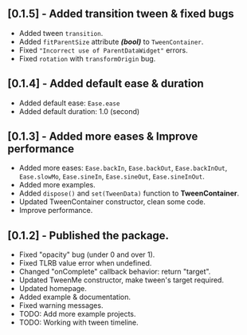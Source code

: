 ## [0.1.5] - Added transition tween & fixed bugs

* Added tween `transition`.
* Added `fitParentSize` attribute ***(bool)*** to `TweenContainer`.
* Fixed `"Incorrect use of ParentDataWidget"` errors.
* Fixed `rotation` with `transformOrigin` bug.

## [0.1.4] - Added default ease & duration 

* Added default ease: `Ease.ease`
* Added default duration: 1.0 (second)

## [0.1.3] - Added more eases & Improve performance

* Added more eases: `Ease.backIn`, `Ease.backOut`, `Ease.backInOut`, `Ease.slowMo`, `Ease.sineIn`, `Ease.sineOut`, `Ease.sineInOut`.
* Added more examples.
* Added `dispose()` and `set(TweenData)` function to **TweenContainer**.
* Updated TweenContainer constructor, clean some code.
* Improve performance.

## [0.1.2] - Published the package.

* Fixed "opacity" bug (under 0 and over 1).
* Fixed TLRB value error when undefined.
* Changed "onComplete" callback behavior: return "target".
* Updated TweenMe constructor, make tween's target required.
* Updated homepage.
* Added example & documentation.
* Fixed warning messages.
* TODO: Add more example projects.
* TODO: Working with tween timeline.
  
